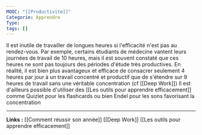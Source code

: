```yaml
---
MOOC: "[[Productivite]]"
Categorie: Apprendre
Type: 
tags: []
---
```

Il est inutile de travailler de longues heures si l'efficacité n'est pas au rendez-vous. Par exemple, certains étudiants de médecine vantent leurs journées de travail de 10 heures, mais il est souvent constaté que ces heures ne sont pas toujours des périodes d'étude très productives. En réalité, il est bien plus avantageux et efficace de consacrer seulement 4 heures par jour à un travail concentré et productif que de s'étendre sur 9 heures de travail sans une véritable concentration (cf [[Deep Work]])
Il est d'ailleurs possible d'utiliser des [[Les outils pour apprendre efficacement]] comme Quizlet pour les flashcards ou bien Endel pour les sons favorisant la concentration

---
**Links :**
[[Comment réussir son année]]
[[Deep Work]]
[[Les outils pour apprendre efficacement]]